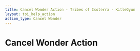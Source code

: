 ```yaml
---
title: Cancel Wonder Action - Tribes of Isoterra - KitleOyun
layout: toi_help_action
action_type: Cancel Wonder
---
```


<h1 class="h1">Cancel Wonder Action</h1>
